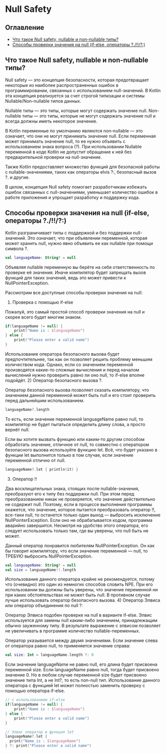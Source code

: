 # Null Safety
## Оглавление
- [Что такое Null safety, nullable и non-nullable типы?](#что-такое-null-safety-nullable-и-non-nullable-типы)
- [Способы проверки значения на null (if-else, операторы ?./!!/?:)](#способы-проверки-значения-на-null-if-else-операторы-)
## Что такое Null safety, nullable и non-nullable типы?
Null safety — это концепция безопасности, которая предотвращает некоторые из наиболее распространенных ошибок в 
программировании, связанных с использованием null-значений. В Kotlin эта концепция реализуется за счет строгой 
типизации и системы Nullable/Non-nullable типов данных.

Nullable типы — это типы, которые могут содержать значение null. Non-nullable типы — это типы, которые не могут
содержать значение null и всегда должны иметь некоторое значение.

В Kotlin переменные по умолчанию являются non-nullable — это означает, что они не могут принимать значение null. Если 
переменная может принимать значение null, то ее нужно объявить с использованием знака вопроса (?). При использовании 
Nullable переменной в коде Kotlin не допустит обращение к ней без предварительной проверки на null-значение.

Также Kotlin предоставляет множество функций для безопасной работы с nullable-значениями, таких как операторы elvis ?:,
безопасный вызов ?. и другие.

В целом, концепция Null safety помогает разработчикам избежать ошибок связанных с null-значениями, уменьшает количество
ошибок в работе приложения и упрощает разработку и поддержку кода.
## Способы проверки значения на null (if-else, операторы ?./!!/?:)
Kotlin разграничивает типы с поддержкой и без поддержки null-значений. Это означает, что при объявлении переменной,
которая может хранить null, нужно явно объявить ее как nullable при помощи символа ?.
```kotlin
val languageName: String? = null
```
Объявляя nullable переменную вы берёте на себя ответственность по проверке её значения. Иначе компилятор будет запрещать
вызов функций для таких значений, ведь это может привести к NullPointerException.

Рассмотрим все доступные способы проверки значения на null:
1) Проверка с помощью if-else

Пожалуй, это самый простой способ проверки значения на null и скорее всего будет многим знаком.
```kotlin
if(languageName != null) {
    print("Name is : $languageName")
} else {
    print("Please enter a valid name")
}
```
Использование оператора безопасного вызова будет предпочтительнее, так как он позволяет решить проблему меньшим
количеством кода. Однако, если со значением переменной производятся какие-то сложные вычисления и перед началом
вычислений нужно проверить равно ли оно null, то if-else вполне подойдёт.
2) Оператор безопасного вызова ?.

Оператор безопасного вызова позволяет сказать компилятору, что значением данной переменной может быть null и его стоит
проверить перед дальнейшим использованием.
```kotlin
languageName?.length
```
То есть, если значение переменной languageName равно null, то компилятор не будет пытаться определить длину слова, а
просто вернёт null.

Если вы хотите вызвать функцию или каким-то другим способом обработать значение, отличное от null, то совместно с
оператором безопасного вызова используйте функцию let. Всё, что будет указано в функции let выполнится только в том
случае, если значение переменной отлично от null.
```kotlin
languageName?.let { println(it) }
```
3) Оператор !!

Два восклицательных знака, стоящих после nullable-значения, преобразуют его к типу без поддержки null. При этом перед 
преобразованием никак не проверяется, что значение действительно не содержит null. Поэтому, если в процессе выполнения
программы окажется, что значение, которое пытается преобразовать оператор !!, все-таки null, то останется только один
выход — выбросить исключение NullPointerException. Если оно не обрабатывается кодом, программа аварийно завершится. 
Несмотря на удобство этого оператора, его следует использовать только там, где вы уверены, что null быть не может.

Данный оператор понравится любителям NullPointerException. Он как бы говорит компилятору, что если значение 
переменной — null, то ТРЕБУЮ выбросить NullPointerException.
```kotlin
val languageName: String? = null
val size = languageName!!.length
```
Использование данного оператора крайне не рекомендуется, потому что (очевидно) это один из немногих способов словить
NPE. При его использовании вы должны быть уверены, что значение переменной ни при каких обстоятельствах не может быть
null. В противном случае лучше использовать оператор безопасного вызова.
4) Оператор Элвиса или оператор объединения по null ?:

Оператор Элвиса подобен проверке на null в варианте if-else. Элвис используется для замены null каким-либо значением, 
принадлежащим обычно зауженному типу. В результате выражение с элвисом позволяет не увеличивать в программе количество 
nullable-переменных.

Оператор указывается между двумя значениями. Если значение слева от оператора равно null, то применяется значение 
справа:
```kotlin
val size: Int = languageName.length ?: 0
```
Если значение languageName не равно null, его длина будет присвоена переменной size. Если languageName равно null,
тогда будет присвоено значение 0. Но в любом случае переменной size будет присвоено значение типа Int, а не Int?,
то есть non-null тип. Использование данного оператора с функцией let может полностью заменить проверку с помощью 
оператора if-else.
```kotlin
// с использованием if-else
if(languageName != null) {
    print("Name is : $languageName")
} else {
    print("Please enter a valid name")
}

// Элвис оператор и функция let
languageName?.let {
  print("Name is : $languageName")
} ?: print("Please enter a valid name")
```
